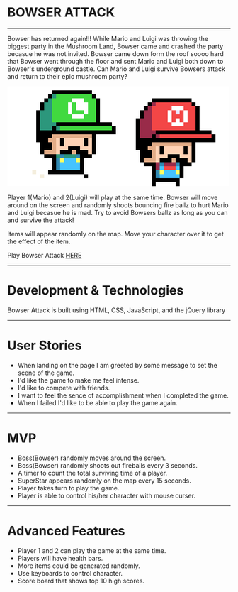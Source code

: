 # **BOWSER ATTACK**
---
Bowser has returned again!!! While Mario and Luigi was throwing the biggest party in the Mushroom Land, Bowser came and crashed the party becasue he was not invited. Bowser came down form the roof soooo hard that Bowser went through the floor and sent Mario and Luigi both down to Bowser's underground castle. Can Mario and Luigi survive Bowsers attack and return to their epic mushroom party?

![](./pictures/titlepage.gif)

Player 1(Mario) and 2(Luigi) will play at the same time. Bowser will move around on the screen and randomly shoots bouncing fire ballz to hurt Mario and Luigi becasue he is mad. Try to avoid Bowsers ballz as long as you can and survive the attack!

Items will appear randomly on the map. Move your character over it to get the effect of the item.

Play Bowser Attack [HERE]()

---
# Development & Technologies

Bowser Attack is built using HTML, CSS, JavaScript, and the jQuery library

---
# User Stories
- When landing on the page I am greeted by some message to set the scene of the game.
- I'd like the game to make me feel intense.
- I'd like to compete with friends.
- I want to feel the sence of accomplishment when I completed the game.
- When I failed I'd like to be able to play the game again.

---
# MVP
- Boss(Bowser) randomly moves around the screen.
- Boss(Bowser) randomly shoots out fireballs every 3 seconds.
- A timer to count the total surviving time of a player.
- SuperStar appears randomly on the map every 15 seconds.
- Player takes turn to play the game.
- Player is able to control his/her character with mouse curser.

---
# Advanced Features
- Player 1 and 2 can play the game at the same time.
- Players will have health bars.
- More items could be generated randomly.
- Use keyboards to control character.
- Score board that shows top 10 high scores.